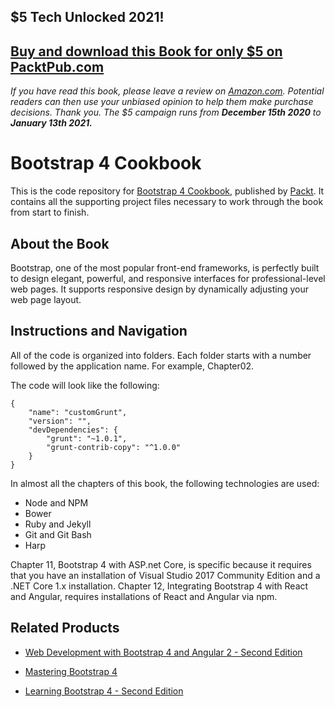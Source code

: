 ## $5 Tech Unlocked 2021!
[Buy and download this Book for only $5 on PacktPub.com](https://www.packtpub.com/product/bootstrap-4-cookbook/9781785889295)
-----
*If you have read this book, please leave a review on [Amazon.com](https://www.amazon.com/gp/product/178588929X).     Potential readers can then use your unbiased opinion to help them make purchase decisions. Thank you. The $5 campaign         runs from __December 15th 2020__ to __January 13th 2021.__*

# Bootstrap 4 Cookbook
This is the code repository for [Bootstrap 4 Cookbook](https://www.packtpub.com/web-development/bootstrap-4-cookbook?utm_source=github&utm_medium=repository&utm_campaign=9781785889295), published by [Packt](https://www.packtpub.com/?utm_source=github). It contains all the supporting project files necessary to work through the book from start to finish.
## About the Book
Bootstrap, one of the most popular front-end frameworks, is perfectly built to design elegant, powerful, and responsive interfaces for professional-level web pages. It supports responsive design by dynamically adjusting your web page layout.


## Instructions and Navigation
All of the code is organized into folders. Each folder starts with a number followed by the application name. For example, Chapter02.



The code will look like the following:
```
{
    "name": "customGrunt",
    "version": "",
    "devDependencies": {
        "grunt": "~1.0.1",
        "grunt-contrib-copy": "^1.0.0"
    }
}
```

In almost all the chapters of this book, the following technologies are used:

* Node and NPM
* Bower
* Ruby and Jekyll
* Git and Git Bash
* Harp

Chapter 11, Bootstrap 4 with ASP.net Core, is specific because it requires that you have an
installation of Visual Studio 2017 Community Edition and a .NET Core 1.x installation.
Chapter 12, Integrating Bootstrap 4 with React and Angular, requires installations of React and
Angular via npm.

## Related Products
* [Web Development with Bootstrap 4 and Angular 2 - Second Edition](https://www.packtpub.com/web-development/web-development-bootstrap-4-and-angular-2-second-edition?utm_source=github&utm_medium=repository&utm_campaign=9781785880810)

* [Mastering Bootstrap 4](https://www.packtpub.com/web-development/mastering-bootstrap-4?utm_source=github&utm_medium=repository&utm_campaign=9781783981120)

* [Learning Bootstrap 4 - Second Edition](https://www.packtpub.com/web-development/learning-bootstrap-4-second-edition?utm_source=github&utm_medium=repository&utm_campaign=9781785881008)
